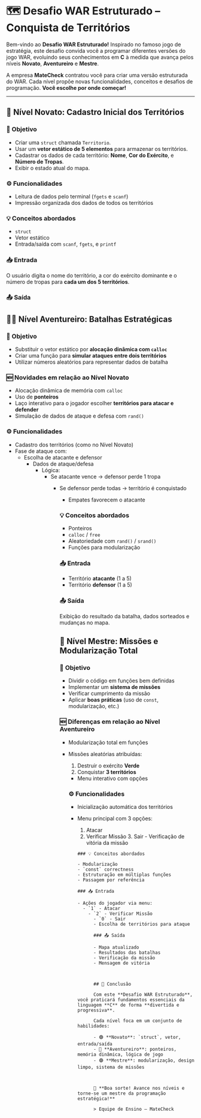 # 🗺️ Desafio WAR Estruturado – Conquista de Territórios

Bem-vindo ao **Desafio WAR Estruturado!** Inspirado no famoso jogo de estratégia, este desafio convida você a programar diferentes versões do jogo WAR, evoluindo seus conhecimentos em **C** à medida que avança pelos níveis **Novato**, **Aventureiro** e **Mestre**.

A empresa **MateCheck** contratou você para criar uma versão estruturada do WAR. Cada nível propõe novas funcionalidades, conceitos e desafios de programação. **Você escolhe por onde começar!**

---

## 🧩 Nível Novato: Cadastro Inicial dos Territórios

### 🎯 Objetivo

- Criar uma `struct` chamada `Territorio`.
- Usar um **vetor estático de 5 elementos** para armazenar os territórios.
- Cadastrar os dados de cada território: **Nome**, **Cor do Exército**, e **Número de Tropas**.
- Exibir o estado atual do mapa.

### ⚙️ Funcionalidades

- Leitura de dados pelo terminal (`fgets` e `scanf`)
- Impressão organizada dos dados de todos os territórios

### 💡 Conceitos abordados

- `struct`
- Vetor estático
- Entrada/saída com `scanf`, `fgets`, e `printf`

### 📥 Entrada

O usuário digita o nome do território, a cor do exército dominante e o número de tropas para **cada um dos 5 territórios**.

### 📤 Saída



## 🧗‍♂️ Nível Aventureiro: Batalhas Estratégicas

### 🎯 Objetivo

- Substituir o vetor estático por **alocação dinâmica com `calloc`**
- Criar uma função para **simular ataques entre dois territórios**
- Utilizar números aleatórios para representar dados de batalha

### 🆕 Novidades em relação ao Nível Novato

- Alocação dinâmica de memória com `calloc`
- Uso de **ponteiros**
- Laço interativo para o jogador escolher **territórios para atacar e defender**
- Simulação de dados de ataque e defesa com `rand()`

### ⚙️ Funcionalidades

- Cadastro dos territórios (como no Nível Novato)
- Fase de ataque com:
  - Escolha de atacante e defensor
    - Dados de ataque/defesa
      - Lógica:
          - Se atacante vence → defensor perde 1 tropa
              - Se defensor perde todas → território é conquistado
                  - Empates favorecem o atacante

                  ### 💡 Conceitos abordados

                  - Ponteiros
                  - `calloc` / `free`
                  - Aleatoriedade com `rand()` / `srand()`
                  - Funções para modularização

                  ### 📥 Entrada

                  - Território **atacante** (1 a 5)
                  - Território **defensor** (1 a 5)

                  ### 📤 Saída

                  Exibição do resultado da batalha, dados sorteados e mudanças no mapa.



                  ## 🧠 Nível Mestre: Missões e Modularização Total

                  ### 🎯 Objetivo

                  - Dividir o código em funções bem definidas
                  - Implementar um **sistema de missões**
                  - Verificar cumprimento da missão
                  - Aplicar **boas práticas** (uso de `const`, modularização, etc.)

                  ### 🆕 Diferenças em relação ao Nível Aventureiro

                  - Modularização total em funções
                  - Missões aleatórias atribuídas:
                    1. Destruir o exército **Verde**
                      2. Conquistar **3 territórios**
                      - Menu interativo com opções

                      ### ⚙️ Funcionalidades

                      - Inicialização automática dos territórios
                      - Menu principal com 3 opções:
                        1. Atacar
                          2. Verificar Missão
                            3. Sair
                            - Verificação de vitória da missão

                            ### 💡 Conceitos abordados

                            - Modularização
                            - `const` correctness
                            - Estruturação em múltiplas funções
                            - Passagem por referência

                            ### 📥 Entrada

                            - Ações do jogador via menu:
                              - `1` - Atacar
                                - `2` - Verificar Missão
                                  - `0` - Sair
                                  - Escolha de territórios para ataque

                                  ### 📤 Saída

                                  - Mapa atualizado
                                  - Resultados das batalhas
                                  - Verificação da missão
                                  - Mensagem de vitória



                                  ## 🏁 Conclusão

                                  Com este **Desafio WAR Estruturado**, você praticará fundamentos essenciais da linguagem **C** de forma **divertida e progressiva**.

                                  Cada nível foca em um conjunto de habilidades:

                                  - 🟢 **Novato**: `struct`, vetor, entrada/saída
                                  - 🔵 **Aventureiro**: ponteiros, memória dinâmica, lógica de jogo
                                  - 🟣 **Mestre**: modularização, design limpo, sistema de missões



                                  🚀 **Boa sorte! Avance nos níveis e torne-se um mestre da programação estratégica!**

                                  > Equipe de Ensino – MateCheck